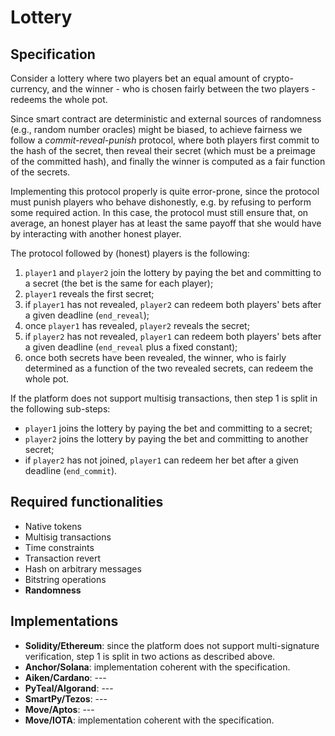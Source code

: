 # Lottery

## Specification

Consider a lottery where two players bet an equal amount of crypto-currency, and the winner - who is chosen fairly between the two players - redeems the whole pot.

Since smart contract are deterministic and external sources of randomness (e.g., random number oracles) might be biased, to achieve fairness we follow a *commit-reveal-punish* protocol, where both players first commit to the hash of the secret, then reveal their secret (which must be a preimage of the committed hash), and finally the winner is computed as a fair function of the secrets.

Implementing this protocol properly is quite error-prone, since the protocol must punish players who behave dishonestly, e.g. by refusing to perform some required action. In this case, the protocol must still ensure that, on average, an honest player has at least the same payoff that she would have by interacting with another honest player. 

The protocol followed by (honest) players is the following:
1. `player1` and `player2` join the lottery by paying the bet and committing to a secret (the bet is the same for each player);
2. `player1` reveals the first secret;
3. if `player1` has not revealed, `player2` can redeem both players' bets after a given deadline (`end_reveal`); 
4. once `player1` has revealed, `player2` reveals the secret;
5. if `player2` has not revealed, `player1` can redeem both players' bets after a given deadline (`end_reveal` plus a fixed constant);
6. once both secrets have been revealed, the winner, who is fairly determined as a function of the two revealed secrets, can redeem the whole pot.

If the platform does not support multisig transactions, then step 1 is split in the following sub-steps: 
- `player1` joins the lottery by paying the bet and committing to a secret;
- `player2` joins the lottery by paying the bet and committing to another secret;
- if `player2` has not joined, `player1` can redeem her bet after a given deadline (`end_commit`).

## Required functionalities

- Native tokens
- Multisig transactions
- Time constraints
- Transaction revert
- Hash on arbitrary messages
- Bitstring operations
- **Randomness**

## Implementations

- **Solidity/Ethereum**: since the platform does not support multi-signature verification, step 1 is split in two actions as described above.
- **Anchor/Solana**: implementation coherent with the specification.
- **Aiken/Cardano**: ---
- **PyTeal/Algorand**: ---
- **SmartPy/Tezos**: ---
- **Move/Aptos**: ---
- **Move/IOTA**: implementation coherent with the specification.
